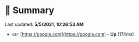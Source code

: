 # 📖 Summary
Last updated: **5/5/2021, 10:26:53 AM**

- `GET` [https://google.com](https://google.com) - **Up** (174ms)
